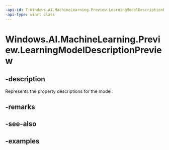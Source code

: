 ```yaml
---
-api-id: T:Windows.AI.MachineLearning.Preview.LearningModelDescriptionPreview
-api-type: winrt class
---
```


<!-- Class syntax.
public class LearningModelDescriptionPreview : ILearningModelDescriptionPreview
-->

# Windows.AI.MachineLearning.Preview.LearningModelDescriptionPreview

## -description
Represents the property descriptions for the model.

## -remarks

## -see-also

## -examples

